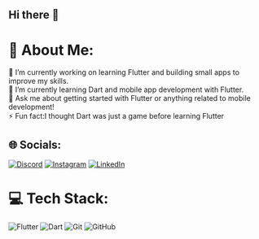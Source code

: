 ## Hi there 👋

# 💫 About Me:
🔭 I’m currently working on learning Flutter and building small apps to improve my skills.  <br>🌱 I’m currently learning Dart and mobile app development with Flutter.  <br>💬 Ask me about getting started with Flutter or anything related to mobile development!  <br>⚡ Fun fact:I thought Dart was just a game before learning Flutter


## 🌐 Socials:
[![Discord](https://img.shields.io/badge/Discord-%237289DA.svg?logo=discord&logoColor=white)](https://discord.gg/hossein_pg) [![Instagram](https://img.shields.io/badge/Instagram-%23E4405F.svg?logo=Instagram&logoColor=white)](https://instagram.com/hoss.einabdollahi) [![LinkedIn](https://upload.wikimedia.org/wikipedia/commons/0/01/LinkedIn_Logo_2013.png)](https://www.linkedin.com/in/hossein-abdolahi-07b2b3317/)


# 💻 Tech Stack:
![Flutter](https://img.shields.io/badge/Flutter-%2302569B.svg?style=for-the-badge&logo=Flutter&logoColor=white) ![Dart](https://img.shields.io/badge/dart-%230175C2.svg?style=for-the-badge&logo=dart&logoColor=white) ![Git](https://img.shields.io/badge/git-%23F05033.svg?style=for-the-badge&logo=git&logoColor=white) ![GitHub](https://img.shields.io/badge/github-%23121011.svg?style=for-the-badge&logo=github&logoColor=white)

